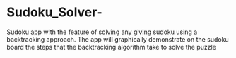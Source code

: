 # Sudoku_Solver-
Sudoku app with the feature of solving any giving sudoku using a backtracking approach. The app will graphically demonstrate on the sudoku board the steps that the backtracking algorithm take to solve the puzzle
